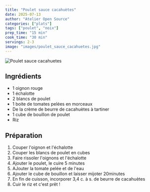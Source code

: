 ```yaml
---
title: "Poulet sauce cacahuètes"
date: 2025-07-13
author: "Atelier Open Source"
categories: ["plats"]
tags: ["poulet", "noix"]
prep_time: "15 min"
cook_time: "30 min"
servings: 2-3
image: "images/poulet_sauce_cacahuetes.jpg"
---
```


![Poulet sauce cacahuetes](../images/images/poulet_sauce_cacahuetes.jpg)

## Ingrédients

- 1 oignon rouge
- 1 échalotte
- 2 blancs de poulet
- 1 boite de tomates pelées en morceaux
- De la crème de beurre de cacahuètes à tartiner
- 1 cube de bouillon de poulet
- Riz

## Préparation

1. Couper l'oignon et l'échalotte
2. Couper les blancs de poulet en cubes
3. Faire rissoler l'oignons et l'échalotte
4. Ajouter le poulet, le cuire 5 minutes
5. AJouter la tomate pelée et de l'eau
6. Ajouter le cube de bouillon et laisser mijoter 20minutes
7. En fin de cuisson, incorporer 3,4 c. à s. de beurre de cacahuètes
8. Cuir le riz et c'est prêt ! 